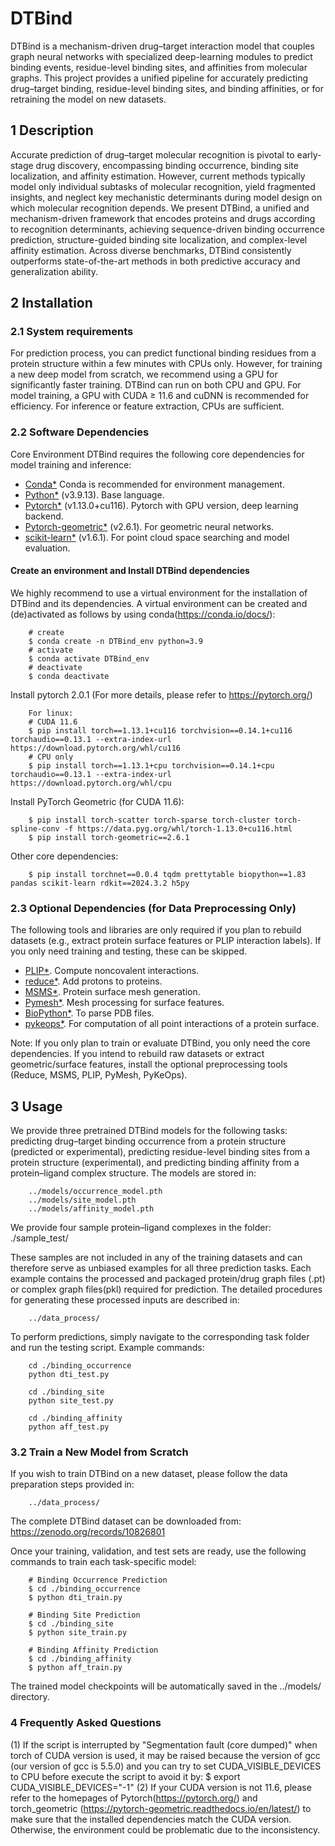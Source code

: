 # DTBind
DTBind is a mechanism-driven drug–target interaction model that couples graph neural networks with specialized deep-learning modules to predict binding events, residue-level binding sites, and affinities from molecular graphs.
This project provides a unified pipeline for accurately predicting drug–target binding, residue-level binding sites, and binding affinities, or for retraining the model on new datasets.

## 1 Description 

  Accurate prediction of drug–target molecular recognition is pivotal to early-stage drug discovery, encompassing binding occurrence, binding site localization, and affinity estimation. However, current methods typically model only individual subtasks of molecular recognition, yield fragmented insights, and neglect key mechanistic determinants during model design on which molecular recognition depends. We present DTBind, a unified and mechanism-driven framework that encodes proteins and drugs according to recognition determinants, achieving sequence-driven binding occurrence prediction, structure-guided binding site localization, and complex-level affinity estimation. Across diverse benchmarks, DTBind consistently outperforms state-of-the-art methods in both predictive accuracy and generalization ability. 
  
## 2 Installation  
### 2.1 System requirements
For prediction process, you can predict functional binding residues from a protein structure within a few minutes with CPUs only. However, for training a new deep model from scratch, we recommend using a GPU for significantly faster training.
DTBind can run on both CPU and GPU.
For model training, a GPU with CUDA ≥ 11.6 and cuDNN is recommended for efficiency.
For inference or feature extraction, CPUs are sufficient.

### 2.2 Software Dependencies
Core Environment
DTBind requires the following core dependencies for model training and inference:
* [Conda*](https://docs.conda.io/en/latest/miniconda.html) Conda is recommended for environment management.
* [Python*](https://www.python.org/) (v3.9.13). Base language.
* [Pytorch*](https://pytorch.org/) (v1.13.0+cu116). Pytorch with GPU version, deep learning backend.
* [Pytorch-geometric*](https://pytorch-geometric.readthedocs.io/en/latest/index.html) (v2.6.1). For geometric neural networks.
* [scikit-learn*](https://scikit-learn.org/) (v1.6.1). For point cloud space searching and model evaluation.

#### Create an environment and Install DTBind dependencies

We highly recommend to use a virtual environment for the installation of DTBind and its dependencies.
A virtual environment can be created and (de)activated as follows by using conda(https://conda.io/docs/):

        # create
        $ conda create -n DTBind_env python=3.9
        # activate
        $ conda activate DTBind_env
        # deactivate
        $ conda deactivate

Install pytorch 2.0.1 (For more details, please refer to https://pytorch.org/)

        For linux:
        # CUDA 11.6
        $ pip install torch==1.13.1+cu116 torchvision==0.14.1+cu116 torchaudio==0.13.1 --extra-index-url https://download.pytorch.org/whl/cu116
        # CPU only
        $ pip install torch==1.13.1+cpu torchvision==0.14.1+cpu torchaudio==0.13.1 --extra-index-url https://download.pytorch.org/whl/cpu
		
Install PyTorch Geometric (for CUDA 11.6):

        $ pip install torch-scatter torch-sparse torch-cluster torch-spline-conv -f https://data.pyg.org/whl/torch-1.13.0+cu116.html
        $ pip install torch-geometric==2.6.1

Other core dependencies:

        $ pip install torchnet==0.0.4 tqdm prettytable biopython==1.83 pandas scikit-learn rdkit==2024.3.2 h5py
        
### 2.3 Optional Dependencies (for Data Preprocessing Only)

The following tools and libraries are only required if you plan to rebuild datasets (e.g., extract protein surface features or PLIP interaction labels).
If you only need training and testing, these can be skipped.

* [PLIP*](https://github.com/pharmai/plip). Compute noncovalent interactions.
* [reduce*](https://github.com/rlabduke/reduce). Add protons to proteins.
* [MSMS*](https://ccsb.scripps.edu/msms/downloads/). Protein surface mesh generation.
* [Pymesh*](https://github.com/PyMesh/PyMesh). Mesh processing for surface features.
* [BioPython*](https://github.com/biopython/biopython). To parse PDB files.
* [pykeops*](https://www.kernel-operations.io/keops/index.html). For computation of all point interactions of a protein surface.

Note:
If you only plan to train or evaluate DTBind, you only need the core dependencies.
If you intend to rebuild raw datasets or extract geometric/surface features, install the optional preprocessing tools (Reduce, MSMS, PLIP, PyMesh, PyKeOps).
  
## 3 Usage   

We provide three pretrained DTBind models for the following tasks: predicting drug–target binding occurrence from a protein structure (predicted or experimental), predicting residue-level binding sites from a protein structure (experimental), and predicting binding affinity from a protein–ligand complex structure. The models are stored in:

        ../models/occurrence_model.pth
        ../models/site_model.pth
        ../models/affinity_model.pth

We provide four sample protein–ligand complexes in the folder:
        ./sample_test/

These samples are not included in any of the training datasets and can therefore serve as unbiased examples for all three prediction tasks.
Each example contains the processed and packaged protein/drug graph files (.pt) or complex graph files(pkl) required for prediction.
The detailed procedures for generating these processed inputs are described in:

        ../data_process/

To perform predictions, simply navigate to the corresponding task folder and run the testing script.
Example commands:

        cd ./binding_occurrence
        python dti_test.py

        cd ./binding_site
        python site_test.py

        cd ./binding_affinity
        python aff_test.py

### 3.2  Train a New Model from Scratch
If you wish to train DTBind on a new dataset, please follow the data preparation steps provided in:

        ../data_process/

The complete DTBind dataset can be downloaded from: https://zenodo.org/records/10826801

Once your training, validation, and test sets are ready, use the following commands to train each task-specific model:

        # Binding Occurrence Prediction
        $ cd ./binding_occurrence
        $ python dti_train.py
		
        # Binding Site Prediction
        $ cd ./binding_site
        $ python site_train.py

		# Binding Affinity Prediction
        $ cd ./binding_affinity
        $ python aff_train.py

The trained model checkpoints will be automatically saved in the ../models/ directory.

### 4 Frequently Asked Questions
(1) If the script is interrupted by "Segmentation fault (core dumped)" when torch of CUDA version is used, it may be raised because the version of gcc (our version of gcc is 5.5.0) and you can try to set CUDA_VISIBLE_DEVICES to CPU before execute the script to avoid it by:
        $ export CUDA_VISIBLE_DEVICES="-1"
(2) If your CUDA version is not 11.6, please refer to the homepages of Pytorch(https://pytorch.org/) and torch_geometric (https://pytorch-geometric.readthedocs.io/en/latest/) to make sure that the installed dependencies match the CUDA version. Otherwise, the environment could be problematic due to the inconsistency.



